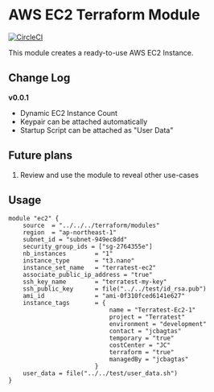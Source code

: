 # AWS EC2 Terraform Module

[![CircleCI](https://circleci.com/gh/teamulap/terraform-aws-module-ec2/tree/master.svg?style=svg&circle-token=87e5821734e14e7eed4e1f92e8ddafd1800215ee)](https://circleci.com/gh/teamulap/terraform-aws-module-ec2/tree/master)

This module creates a ready-to-use AWS EC2 Instance.

## Change Log
**v0.0.1**
- Dynamic EC2 Instance Count
- Keypair can be attached automatically
- Startup Script can be attached as "User Data"

## Future plans
1. Review and use the module to reveal other use-cases

## Usage
```hcl
module "ec2" {
    source  = "../../../terraform/modules"
    region  = "ap-northeast-1"
    subnet_id = "subnet-949ec8dd"
    security_group_ids = ["sg-2764355e"]
    nb_instances        = "1"
    instance_type       = "t3.nano"
    instance_set_name   = "terratest-ec2"
    associate_public_ip_address = "true"
    ssh_key_name        = "terratest-my-key"
    ssh_public_key      = file("../../test/id_rsa.pub")
    ami_id              = "ami-0f310fced6141e627"
    instance_tags       = {
                            name = "Terratest-Ec2-1"
                            project = "Terratest"
                            environment = "development"
                            contact = "jcbagtas"
                            temporary = "true"
                            costCenter = "JC"
                            terraform = "true"
                            managedBy = "jcbagtas"
                        }
    user_data = file("../../test/user_data.sh")
}
```